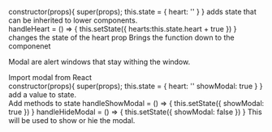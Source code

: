 constructor(props){
    super(props);
    this.state = {
        heart: ''
    }
}
adds state that can be inherited to lower components.  
handleHeart = () => {
    this.setState({
        hearts:this.state.heart + true
    })
}
changes the state of the heart prop
<Person 
name={pep.name}
handleHeart={this.props.handleHeart}>
Brings the function down to the componenet

Modal are alert windows that stay withing the window.

Import modal from React  
constructor(props){
    super(props);
    this.state = {
        heart: ''
        showModal: true
    }
}
<Modal show={this.state.showModal}><Modal/>
add a value to state.  
Add methods to state
handleShowModal = () => {
    this.setState({
        showModal: true
    })
}
handleHideModal = () => {
    this.setState({
        showModal: false
    })
}
This will be used to show or hie the modal.  
<Modal onHide= {this.handleHideModal}></Modal>